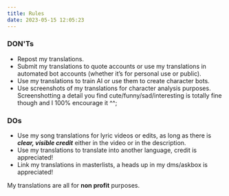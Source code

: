 ```yaml
---
title: Rules
date: 2023-05-15 12:05:23
---
```


<h3>DON'Ts</h3>

- Repost my translations.
- Submit my translations to quote accounts or use my translations in automated bot accounts (whether it’s for personal use or public).
- Use my translations to train AI or use them to create character bots.
- Use screenshots of my translations for character analysis purposes. Screenshotting a detail you find cute/funny/sad/interesting is totally fine though and I 100% encourage it ^^;

<h3>DOs</h3>

- Use my song translations for lyric videos or edits, as long as there is ***clear, visible credit*** either in the video or in the description.
- Use my translations to translate into another language, credit is appreciated!
- Link my translations in masterlists, a heads up in my dms/askbox is appreciated!

My translations are all for **non profit** purposes.
